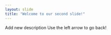 ```yaml
---
layout: slide
title: "Welcome to our second slide!"
---
```

Add new description
Use the left arrow to go back!

